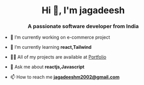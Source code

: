 <h1 align="center">Hi 👋, I'm jagadeesh</h1>
<h3 align="center">A passionate software developer from India</h3>

- 🔭 I’m currently working on e-commerce project

- 🌱 I’m currently learning **react,Tailwind**

- 👨‍💻 All of my projects are available at [Portfolio](https://jagadeeshm-portfolio.vercel.app/)

- 💬 Ask me about **reactjs,Javascript**

- 📫 How to reach me **jagadeeshm2002@gmail.com**
